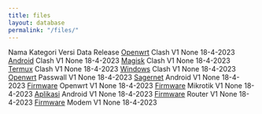 ```yaml
---
title: files
layout: database
permalink: "/files/"
---
```

<thead>
  <tr>
    <th>Nama</th>
    <th>Kategori</th>
    <th>Versi</th>
    <th>Data</th>
    <th>Release</th>
  </tr>
</thead>
<tbody>
  <tr>
    <td><a href="">Openwrt</a></td>
    <td>Clash</td>
    <td>V1</td>
    <td>None</td>
    <td>18-4-2023</td>       
  </tr>
  <tr>
    <td><a href="">Android</a></td>
    <td>Clash</td>
    <td>V1</td>
    <td>None</td>
    <td>18-4-2023</td>       
  </tr>
  <tr>
    <td><a href="">Magisk</a></td>
    <td>Clash</td>
    <td>V1</td>
    <td>None</td>
    <td>18-4-2023</td>       
  </tr>
  <tr>
    <td><a href="">Termux</a></td>
    <td>Clash</td>
    <td>V1</td>
    <td>None</td>
    <td>18-4-2023</td>       
  </tr>
  <tr>
    <td><a href="">Windows</a></td>
    <td>Clash</td>
    <td>V1</td>
    <td>None</td>
    <td>18-4-2023</td>       
  </tr>
  <tr>
    <td><a href="">Openwrt</a></td>
    <td>Passwall</td>
    <td>V1</td>
    <td>None</td>
    <td>18-4-2023</td>       
  </tr>
  <tr>
    <td><a href="">Sagernet</a></td>
    <td>Android</td>
    <td>V1</td>
    <td>None</td>
    <td>18-4-2023</td>       
  </tr>
  <tr>
    <td><a href="">Firmware</a></td>
    <td>Openwrt</td>
    <td>V1</td>
    <td>None</td>
    <td>18-4-2023</td>       
  </tr>
  <tr>
    <td><a href="">Firmware</a></td>
    <td>Mikrotik</td>
    <td>V1</td>
    <td>None</td>
    <td>18-4-2023</td>       
  </tr>
  <tr>
    <td><a href="">Aplikasi</a></td>
    <td>Android</td>
    <td>V1</td>
    <td>None</td>
    <td>18-4-2023</td>       
  </tr>
  <tr>
    <td><a href="">Firmware</a></td>
    <td>Router</td>
    <td>V1</td>
    <td>None</td>
    <td>18-4-2023</td>       
  </tr>
  <tr>
    <td><a href="">Firmware</a></td>
    <td>Modem</td>
    <td>V1</td>
    <td>None</td>
    <td>18-4-2023</td>       
  </tr>
</tbody>
